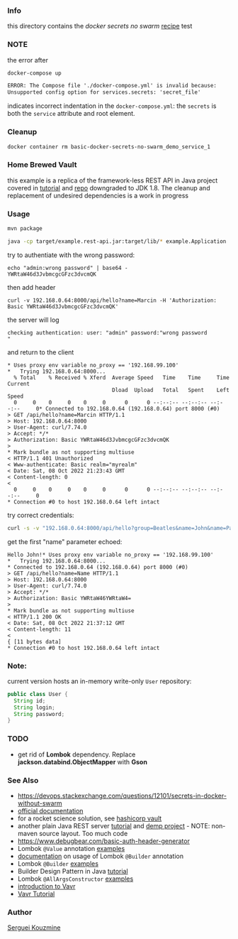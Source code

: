 ### Info

this directory contains the *docker secrets no swarm* [recipe](
https://serverfault.com/questions/871090/how-to-use-docker-secrets-without-a-swarm-cluster) test


### NOTE
the error after
```sh
docker-compose up
```
```txt
ERROR: The Compose file './docker-compose.yml' is invalid because:
Unsupported config option for services.secrets: 'secret_file'

```
indicates incorrect indentation in the `docker-compose.yml`: the `secrets` is both the `service` attribute and root element.
### Cleanup

```sh
docker container rm basic-docker-secrets-no-swarm_demo_service_1
```
### Home Brewed Vault

this example is a replica of the framework-less REST API in Java project covered in [tutorial](https://dev.to/piczmar_0/framework-less-rest-api-in-java-1jbl)
and [repo](https://github.com/piczmar/pure-java-rest-api/tree/step-6)
downgraded to JDK 1.8. The  cleanup and replacement of undesired dependencies is a work in progress
### Usage
```sh
mvn package
```
```sh
java -cp target/example.rest-api.jar:target/lib/* example.Application
```
try to authentiate with the wrong password:
```
echo "admin:wrong password" | base64 -
YWRtaW46d3JvbmcgcGFzc3dvcmQK
```
then add header
```
curl -v 192.168.0.64:8000/api/hello?name=Marcin -H 'Authorization: Basic YWRtaW46d3JvbmcgcGFzc3dvcmQK'
```
the server will log
```text
checking authentication: user: "admin" password:"wrong password
"
```
and return to the client
```text
* Uses proxy env variable no_proxy == '192.168.99.100'
*   Trying 192.168.0.64:8000...
  % Total    % Received % Xferd  Average Speed   Time    Time     Time  Current
                                 Dload  Upload   Total   Spent    Left  Speed
  0     0    0     0    0     0      0      0 --:--:-- --:--:-- --:--:--     0* Connected to 192.168.0.64 (192.168.0.64) port 8000 (#0)
> GET /api/hello?name=Marcin HTTP/1.1
> Host: 192.168.0.64:8000
> User-Agent: curl/7.74.0
> Accept: */*
> Authorization: Basic YWRtaW46d3JvbmcgcGFzc3dvcmQK
>
* Mark bundle as not supporting multiuse
< HTTP/1.1 401 Unauthorized
< Www-authenticate: Basic realm="myrealm"
< Date: Sat, 08 Oct 2022 21:23:43 GMT
< Content-length: 0
<
  0     0    0     0    0     0      0      0 --:--:-- --:--:-- --:--:--     0
* Connection #0 to host 192.168.0.64 left intact
```
try correct credentials:
```sh
curl -s -v "192.168.0.64:8000/api/hello?group=Beatles&name=John&name=Paul&Nname=George&name=Ringo" -H 'Authorization: Basic YWRtaW46YWRtaW4='
```
get the first "name" parameter echoed:
```text
Hello John!* Uses proxy env variable no_proxy == '192.168.99.100'
*   Trying 192.168.0.64:8000...
* Connected to 192.168.0.64 (192.168.0.64) port 8000 (#0)
> GET /api/hello?name=Name HTTP/1.1
> Host: 192.168.0.64:8000
> User-Agent: curl/7.74.0
> Accept: */*
> Authorization: Basic YWRtaW46YWRtaW4=
>
* Mark bundle as not supporting multiuse
< HTTP/1.1 200 OK
< Date: Sat, 08 Oct 2022 21:37:12 GMT
< Content-length: 11
<
{ [11 bytes data]
* Connection #0 to host 192.168.0.64 left intact
```
### Note:

current version hosts an in-memory write-only `User` repository:
```java
public class User {
  String id;
  String login;
  String password;
}
```
### TODO

* get rid of __Lombok__  dependency. Replace __jackson.databind.ObjectMapper__  with __Gson__

### See Also

  * https://devops.stackexchange.com/questions/12101/secrets-in-docker-without-swarm
  * [official  documentation](https://docs.docker.com/compose/compose-file/#secrets)
  * for a rocket science solution, see [hashicorp vault](https://www.vaultproject.io)
  * another plain Java REST server [tutorial](https://dzone.com/articles/lightweight-embedded-java-rest-server-without-a-fr) and [demp project](https://github.com/StubbornJava/StubbornJava/tree/master/stubbornjava-examples/src/main/java/com/stubbornjava/examples/undertow/rest) - NOTE: non-maven source layout. Too much code
  * https://www.debugbear.com/basic-auth-header-generator
  * Lombok `@Value` annotation [examples](https://javabydeveloper.com/lombok-value-annotation-examples/)
  * [documentation](https://www.baeldung.com/lombok-builder) on usage of Lombok `@Builder` annotation
  * Lombok `@Builder` [examples](https://howtodoinjava.com/lombok/lombok-builder-annotation/)
  * Builder Design Pattern in Java [tutorial](https://www.digitalocean.com/community/tutorials/builder-design-pattern-in-java)
  * Lombok `@AllArgsConstructor` [examples](https://javabydeveloper.com/lombok-allargsconstructor-examples/)
  * [introduction to Vavr](https://www.baeldung.com/vavr)
  * [Vavr Tutorial](https://www.baeldung.com/vavr-tutorial)

### Author

[Serguei Kouzmine](kouzmine_serguei@yahoo.com)
